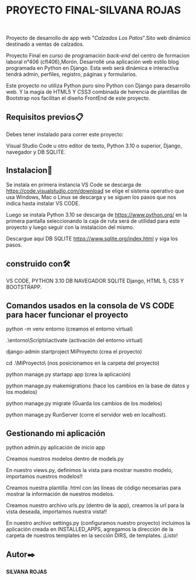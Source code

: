 <strong><h1>PROYECTO FINAL-SILVANA ROJAS</h1></strong> <br>

Proyecto de desarrollo de app web "<em>Calzados Los Patos</em>".Sito web dinámico destinado a ventas de calzados.<br>

Proyecto Final en curso de programación <em>back-end</em> del centro de formacion laboral n°406 (cfl406),Morón.
Desarrollé una aplicación web estilo blog programada en Python en Django. Esta web será dinámica e interactiva tendrá admin, perfiles, registro, páginas y formularios.

Este proyecto no utiliza Python puro sino Python con Django para desarrollo web. Y la magia de HTML5 Y CSS3 combinada de herencia de plantillas de Bootstrap nos facilitan el diseño FrontEnd de este proyecto.

<strong><h2>Requisitos previos📋</h2></strong>
Debes tener instalado para correr este proyecto:

Visual Studio Code u otro editor de texto, Python 3.10 o superior, Django, navegador y DB SQLITE.

<strong><h2>Instalacion🔧</h2></strong>
Se instala en primera instancia VS Code se descarga de https://code.visualstudio.com/download se elige el sistema operativo que usa Windows, Mac o Linux se descarga y se siguen los pasos que nos indica hasta instalar VS CODE.

Luego se instala Python 3.10 se descarga de https://www.python.org/ en la primera pantalla seleccionando la caja de ruta será de utilidad para este proyecto y luego seguir con la instalación del mismo.

Descargue aquí DB SQLITE https://www.sqlite.org/index.html y siga los pasos.

<strong><h2>construido con🛠️</h2></strong>
VS CODE, PYTHON 3.10 DB NAVEGADOR SQLITE Django, HTML 5, CSS Y BOOTSTRAPP.

<strong><h2>Comandos usados ​​en la consola de VS CODE para hacer funcionar el proyecto</h2></strong>
python -m venv entorno (creamos el entorno virtual)

.\entorno\Scripts\activate (activación del entorno virtual)

django-admin startproject MiProyecto (crea el proyecto)

cd .\MiProyecto\ (nos posicionamos en la carpeta del proyecto)

python manage.py startapp app (crea la aplicación)

python manage.py makemigrations (hace los cambios en la base de datos y los modelos)

python manage.py migrate (Guarda los cambios de los modelos)

python manage.py RunServer (corre el servidor web en localhost).


<strong><h2>Gestionando mi aplicación</h2></strong>
python admin.py aplicación de inicio app

Creamos nuestros modelos dentro de models.py

En nuestro views.py, definimos la vista para mostrar nuestro modelo, importamos nuestros modelos!!

Creamos nuestra plantilla .html con las líneas de código necesarias para mostrar la información de nuestros modelos.

Creamos nuestro archivo urls.py (dentro de la app), creamos la url para la vista deseada, importamos nuestra vista!!

En nuestro archivo settings.py (configuramos nuestro proyecto) incluimos la aplicación creada en INSTALLED_APPS, agregamos la dirección de la carpeta de nuestros templates en la sección DIRS, de templates. ¡Listo!

<h2>Autor✒️</h2>
<strong>SILVANA ROJAS</strong> 

